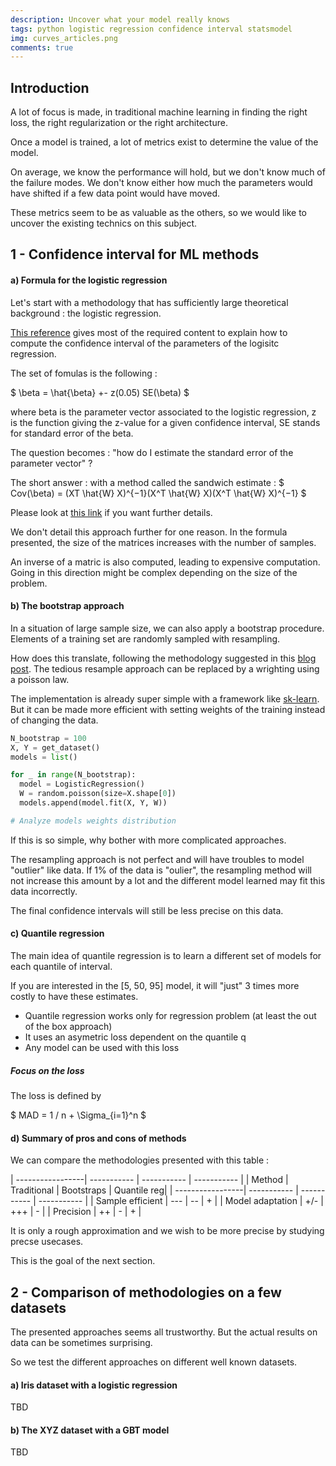 ```yaml
---
description: Uncover what your model really knows
tags: python logistic regression confidence interval statsmodel
img: curves_articles.png
comments: true
---
```


## Introduction

A lot of focus is made, in traditional machine learning in finding the right loss, the right regularization or the right architecture.

Once a model is trained, a lot of metrics exist to determine the value of the model.

On average, we know the performance will hold, but we don't know much of the failure modes. We don't know either how much the parameters would have shifted if a few data point would have moved.

These metrics seem to be as valuable as the others, so we would like to uncover the existing technics on this subject.


## 1 - Confidence interval for ML methods

#### a) Formula for the logistic regression

Let's start with a methodology that has sufficiently large theoretical background : the logistic regression.


[This reference](https://web.stanford.edu/class/archive/stats/stats200/stats200.1172/Lecture26.pdf) gives most of the required content to explain how to compute the confidence interval of the parameters of the logisitc regression.


The set of fomulas is the following : 


$ \beta = \hat{\beta} +- z(0.05) SE(\beta) $


where beta is the parameter vector associated to the logistic regression, z is the function giving the z-value for a given confidence interval, SE stands for standard error of the beta.


The question becomes : "how do I estimate the standard error of the parameter vector" ?

The short answer : with a method called the sandwich estimate : $ Cov(\beta) = (XT \hat{W} X)^{−1}(X^T \hat{W} X)(X^T \hat{W} X)^{−1} $

Please look at [this link](https://web.stanford.edu/class/archive/stats/stats200/stats200.1172/Lecture26.pdf) if you want further details.


We don't detail this approach further for one reason. In the formula presented, the size of the matrices increases with the number of samples.

An inverse of a matric is also computed, leading to expensive computation. Going in this direction might be complex depending on the size of the problem.


#### b) The bootstrap approach

In a situation of large sample size, we can also apply a bootstrap procedure. Elements of a training set are randomly sampled with resampling.

How does this translate, following the methodology suggested in this [blog post](). The tedious resample approach can be replaced by a wrighting using a poisson law.

The implementation is already super simple with a framework like [sk-learn](https://scikit-learn.org/stable/modules/generated/sklearn.utils.resample.html). But it can be made more efficient with setting weights of the training instead of changing the data.

```python
N_bootstrap = 100
X, Y = get_dataset()
models = list()

for _ in range(N_bootstrap):
  model = LogisticRegression()
  W = random.poisson(size=X.shape[0])
  models.append(model.fit(X, Y, W))

# Analyze models weights distribution
```

If this is so simple, why bother with more complicated approaches.

The resampling approach is not perfect and will have troubles to model "outlier" like data. If 1% of the data is "oulier", the resampling method will not increase this amount by a lot and the different model learned may fit this data incorrectly.

The final confidence intervals will still be less precise on this data.



#### c) Quantile regression

The main idea of quantile regression is to learn a different set of models for each quantile of interval.

If you are interested in the [5, 50, 95] model, it will "just" 3 times more costly to have these estimates.

- Quantile regression works only for regression problem (at least the out of the box approach)
- It uses an asymetric loss dependent on the quantile q
- Any model can be used with this loss


##### Focus on the loss

The loss is defined by 

<div>
$ MAD = 1 / n + \Sigma_{i=1}^n $
</div>


#### d) Summary of pros and cons of methods

We can compare the methodologies presented with this table : 


| -----------------| ----------- | ----------- | ----------- |
| Method           | Traditional | Bootstraps  | Quantile reg|
| -----------------| ----------- | ----------- | ----------- |
| Sample efficient | ---         | --          | +           |
| Model adaptation | +/-         | +++         | -           |
| Precision        | ++          | -           | +           |


It is only a rough approximation and we wish to be more precise by studying precse usecases.

This is the goal of the next section.



## 2 - Comparison of methodologies on a few datasets

The presented approaches seems all trustworthy. But the actual results on data can be sometimes surprising.

So we test the different approaches on different well known datasets.


#### a) Iris dataset with a logistic regression

TBD


#### b) The XYZ dataset with a GBT model

TBD

